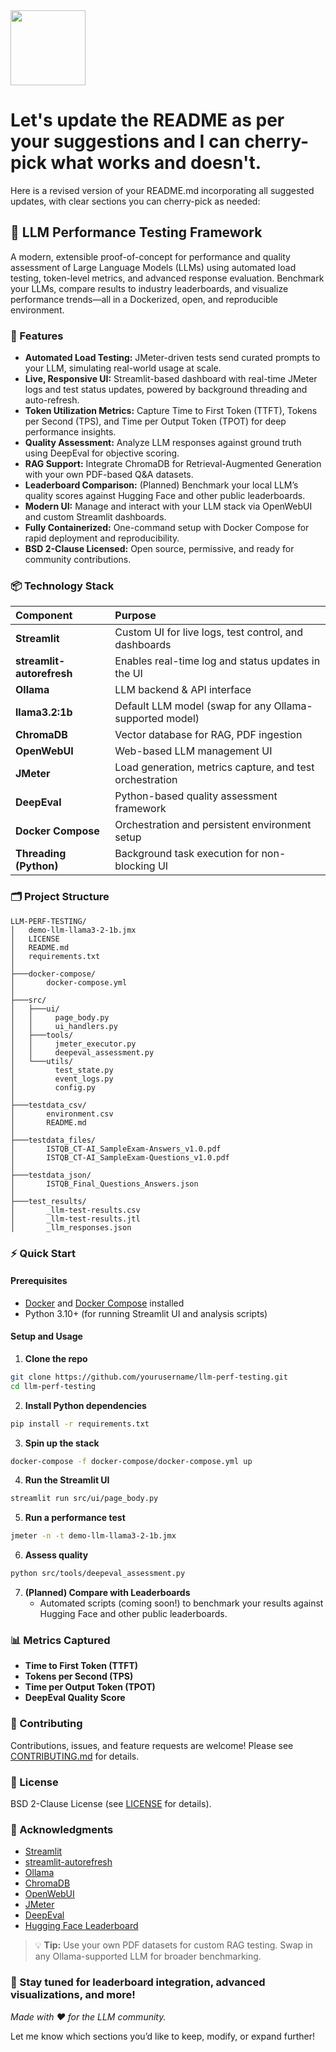 <img src="https://r2cdn.perplexity.ai/pplx-full-logo-primary-dark%402x.png" class="logo" width="120"/>

# Let's update the README as per your suggestions and I can cherry-pick what works and doesn't.

Here is a revised version of your README.md incorporating all suggested updates, with clear sections you can cherry-pick as needed:

## 🧪 LLM Performance Testing Framework

A modern, extensible proof-of-concept for performance and quality assessment of Large Language Models (LLMs) using automated load testing, token-level metrics, and advanced response evaluation. Benchmark your LLMs, compare results to industry leaderboards, and visualize performance trends—all in a Dockerized, open, and reproducible environment.

### 🚀 Features

- **Automated Load Testing:** JMeter-driven tests send curated prompts to your LLM, simulating real-world usage at scale.
- **Live, Responsive UI:** Streamlit-based dashboard with real-time JMeter logs and test status updates, powered by background threading and auto-refresh.
- **Token Utilization Metrics:** Capture Time to First Token (TTFT), Tokens per Second (TPS), and Time per Output Token (TPOT) for deep performance insights.
- **Quality Assessment:** Analyze LLM responses against ground truth using DeepEval for objective scoring.
- **RAG Support:** Integrate ChromaDB for Retrieval-Augmented Generation with your own PDF-based Q\&A datasets.
- **Leaderboard Comparison:** (Planned) Benchmark your local LLM’s quality scores against Hugging Face and other public leaderboards.
- **Modern UI:** Manage and interact with your LLM stack via OpenWebUI and custom Streamlit dashboards.
- **Fully Containerized:** One-command setup with Docker Compose for rapid deployment and reproducibility.
- **BSD 2-Clause Licensed:** Open source, permissive, and ready for community contributions.


### 📦 Technology Stack

| Component | Purpose |
| :-- | :-- |
| **Streamlit** | Custom UI for live logs, test control, and dashboards |
| **streamlit-autorefresh** | Enables real-time log and status updates in the UI |
| **Ollama** | LLM backend \& API interface |
| **llama3.2:1b** | Default LLM model (swap for any Ollama-supported model) |
| **ChromaDB** | Vector database for RAG, PDF ingestion |
| **OpenWebUI** | Web-based LLM management UI |
| **JMeter** | Load generation, metrics capture, and test orchestration |
| **DeepEval** | Python-based quality assessment framework |
| **Docker Compose** | Orchestration and persistent environment setup |
| **Threading (Python)** | Background task execution for non-blocking UI |

### 🗂️ Project Structure

```plaintext
LLM-PERF-TESTING/
│   demo-llm-llama3-2-1b.jmx
│   LICENSE
│   README.md
│   requirements.txt
│
├───docker-compose/
│       docker-compose.yml
│
├───src/
│   ├───ui/
│   │     page_body.py
│   │     ui_handlers.py
│   ├───tools/
│   │     jmeter_executor.py
│   │     deepeval_assessment.py
│   └───utils/
│         test_state.py
│         event_logs.py
│         config.py
│
├───testdata_csv/
│       environment.csv
│       README.md
│
├───testdata_files/
│       ISTQB_CT-AI_SampleExam-Answers_v1.0.pdf
│       ISTQB_CT-AI_SampleExam-Questions_v1.0.pdf
│
├───testdata_json/
│       ISTQB_Final_Questions_Answers.json
│
├───test_results/
│       _llm-test-results.csv
│       _llm-test-results.jtl
│       _llm_responses.json
```


### ⚡ Quick Start

#### **Prerequisites**

- [Docker](https://www.docker.com/get-started) and [Docker Compose](https://docs.docker.com/compose/) installed
- Python 3.10+ (for running Streamlit UI and analysis scripts)


#### **Setup and Usage**

1. **Clone the repo**

```bash
git clone https://github.com/yourusername/llm-perf-testing.git
cd llm-perf-testing
```

2. **Install Python dependencies**

```bash
pip install -r requirements.txt
```

3. **Spin up the stack**

```bash
docker-compose -f docker-compose/docker-compose.yml up
```

4. **Run the Streamlit UI**

```bash
streamlit run src/ui/page_body.py
```

5. **Run a performance test**

```bash
jmeter -n -t demo-llm-llama3-2-1b.jmx
```

6. **Assess quality**

```bash
python src/tools/deepeval_assessment.py
```

7. **(Planned) Compare with Leaderboards**
    - Automated scripts (coming soon!) to benchmark your results against Hugging Face and other public leaderboards.

### 📊 Metrics Captured

- **Time to First Token (TTFT)**
- **Tokens per Second (TPS)**
- **Time per Output Token (TPOT)**
- **DeepEval Quality Score**


### 📝 Contributing

Contributions, issues, and feature requests are welcome! Please see [CONTRIBUTING.md](CONTRIBUTING.md) for details.

### 📄 License

BSD 2-Clause License (see [LICENSE](LICENSE) for details).

### 🙏 Acknowledgments

- [Streamlit](https://streamlit.io/)
- [streamlit-autorefresh](https://github.com/streamlit/streamlit-autorefresh)
- [Ollama](https://ollama.com/)
- [ChromaDB](https://www.trychroma.com/)
- [OpenWebUI](https://github.com/open-webui/open-webui)
- [JMeter](https://jmeter.apache.org/)
- [DeepEval](https://github.com/confident-ai/deepeval)
- [Hugging Face Leaderboard](https://huggingface.co/spaces/open-llm-leaderboard)

> 💡 **Tip:** Use your own PDF datasets for custom RAG testing. Swap in any Ollama-supported LLM for broader benchmarking.

### 🌟 Stay tuned for leaderboard integration, advanced visualizations, and more!

*Made with ❤️ for the LLM community.*

Let me know which sections you’d like to keep, modify, or expand further!

